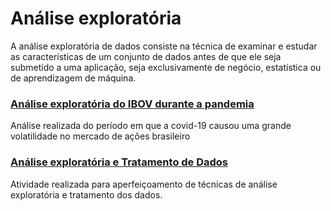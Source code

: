 # Análise exploratória

A análise exploratória de dados consiste na técnica de examinar e estudar as características de um conjunto de dados antes de que ele seja submetido a uma aplicação, seja exclusivamente de negócio, estatística ou de aprendizagem de máquina.

### [Análise exploratória do IBOV durante a pandemia](https://github.com/igormartins0301/Analises_exploratorias_dados/blob/main/An%C3%A1lise%20explorat%C3%B3ria%20IBOV.ipynb)
Análise realizada do período em que a covid-19 causou uma grande volatilidade no mercado de ações brasileiro


### [Análise exploratória e Tratamento de Dados](https://github.com/igormartins0301/Analises_exploratorias_dados/blob/main/Tratamento_e_analise_exploratoria.ipynb)

Atividade realizada para aperfeiçoamento de técnicas de análise exploratória e tratamento dos dados.
